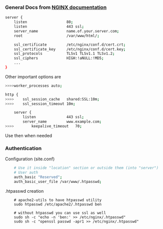 
### General Docs from [NGINX documentation](http://nginx.org/en/docs/http/configuring_https_servers.html)

```bash
server {
    listen                  80;
    listen                  443 ssl;
    server_name             name.of.your.server.com;
    root                    /var/www/html/;

    ssl_certificate         /etc/nginx/conf.d/cert.crt;
    ssl_certificate_key     /etc/nginx/conf.d/cert.key;
    ssl_protocols           TLSv1 TLSv1.1 TLSv1.2;
    ssl_ciphers             HIGH:!aNULL:!MD5;
    ...
}
```

Other important options are
```bash
>>>>worker_processes auto;

http {
>>>>    ssl_session_cache   shared:SSL:10m;
>>>>    ssl_session_timeout 10m;

    server {
        listen              443 ssl;
        server_name         www.example.com;
>>>>        keepalive_timeout   70;
```
Use then when needed


### Authentication
Configuration (site.conf)
``` bash
    # Use it inside "location" section or outside them (into "server") for whole site auth
    # User auth
    auth_basic "Reserved";
    auth_basic_user_file /var/www/.htpasswd;
```
.htpasswd creation
```
    # apache2-utils to have htpasswd utility
    sudo htpasswd /etc/apache2/.htpasswd ben
    
    # without htpasswd you can use ssl as well
    sudo sh -c "echo -n 'ben:' >> /etc/nginx/.htpasswd"
    sudo sh -c "openssl passwd -apr1 >> /etc/nginx/.htpasswd"
```
